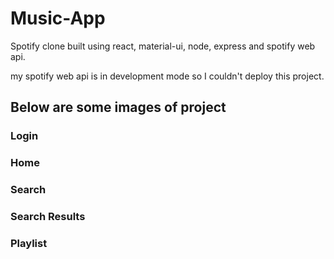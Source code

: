 # Music-App
Spotify clone built using react, material-ui, node, express and spotify web api.

my spotify web api is in development mode so I couldn't deploy this project.

## Below are some images of project

### Login


### Home


### Search


### Search Results


### Playlist



